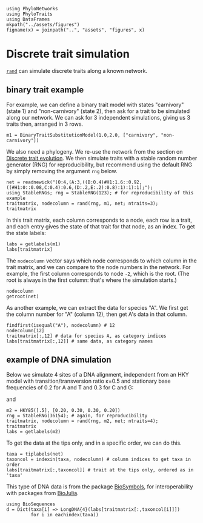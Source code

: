 ```@setup sim_discrete
using PhyloNetworks
using PhyloTraits
using DataFrames
mkpath("../assets/figures")
figname(x) = joinpath("..", "assets", "figures", x)
```

# Discrete trait simulation

[`rand`](@ref) can simulate discrete traits along a known network.

## binary trait example

For example, we can define a binary trait model with states
"carnivory" (state 1) and "non-carnivory" (state 2), then ask for
a trait to be simulated along our network. We can ask for
3 independent simulations, giving us 3 traits then, arranged in 3 rows.

```@repl sim_discrete
m1 = BinaryTraitSubstitutionModel(1.0,2.0, ["carnivory", "non-carnivory"])
```

We also need a phylogeny. We re-use the network from the section on
[Discrete trait evolution](@ref).
We then simulate traits with a stable random number generator (RNG) for
reproducibility, but recommend using the default RNG by simply removing
the argument `rng` below.

```@repl sim_discrete
net = readnewick("(O:4,(A:3,((B:0.4)#H1:1.6::0.92,((#H1:0::0.08,C:0.4):0.6,(D:.2,E:.2):0.8):1):1):1);");
using StableRNGs; rng = StableRNG(123); # for reproducibility of this example
traitmatrix, nodecolumn = rand(rng, m1, net; ntraits=3);
traitmatrix
```

In this trait matrix, each column corresponds to a node,
each row is a trait, and each entry gives the state of that trait for that node,
as an index. To get the state labels:

```@repl sim_discrete
labs = getlabels(m1)
labs[traitmatrix]
```

The `nodecolumn` vector says which node corresponds to which column
in the trait matrix, and we can compare to the node numbers in the network.
For example, the first column corresponds to node `-2`, which is the root.
(The root is always in the first column: that's where the simulation starts.)

```@repl sim_discrete
nodecolumn
getroot(net)
```

As another example, we can extract the data for species "A".
We first get the column number for "A" (column 12),
then get A's data in that column.

```@repl sim_discrete
findfirst(isequal("A"), nodecolumn) # 12
nodecolumn[12]
traitmatrix[:,12] # data for species A, as category indices
labs[traitmatrix[:,12]] # same data, as category names
```

## example of DNA simulation

Below we simulate 4 sites of a DNA alignment, independent from an HKY model
with transition/transversion ratio κ=0.5 and stationary base frequencies of
0.2 for A and T and 0.3 for C and G:

and 
```@repl sim_discrete
m2 = HKY85([.5], [0.20, 0.30, 0.30, 0.20])
rng = StableRNG(36154); # again, for reproducibility
traitmatrix, nodecolumn = rand(rng, m2, net; ntraits=4);
traitmatrix
labs = getlabels(m2)
```

To get the data at the tips only, and in a specific order, we can do this.
```@repl sim_discrete
taxa = tiplabels(net)
taxoncol = indexin(taxa, nodecolumn) # column indices to get taxa in order
labs[traitmatrix[:,taxoncol]] # trait at the tips only, ordered as in 'taxa'
```

This type of DNA data is from the package
[BioSymbols](https://biojulia.dev/BioSymbols.jl/stable/),
for interoperability with packages from [BioJulia](https://biojulia.dev).

```@repl sim_discrete
using BioSequences
d = Dict(taxa[i] => LongDNA{4}(labs[traitmatrix[:,taxoncol[i]]])
         for i in eachindex(taxa)) 
```
